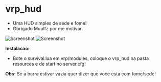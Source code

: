 # vrp_hud
 - Uma HUD simples de sede e fome!
 - Obrigado Muulfz por me motivar.

  ![Screenshot](https://imgur.com/r4XV6lb.png)
  ![Screenshot](https://imgur.com/QvUPXwk.png)
  
 **Instalacao:**
  - Bote o survival.lua em vrp/modules, coloque o vrp_hud na pasta resources e de start no server.cfg!
  
   **Obs:** Se a barra estivar vazia quer dizer que voce esta com fome/sede!
